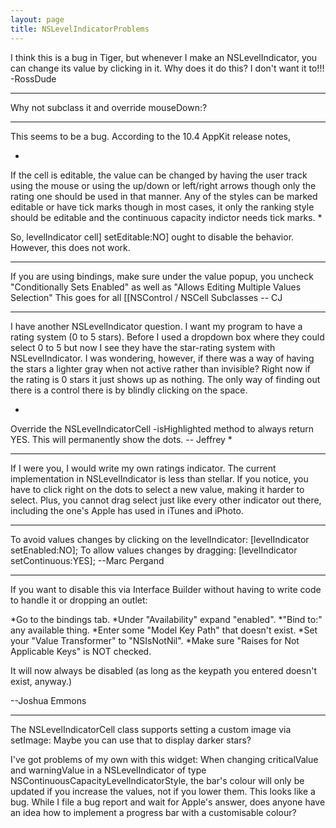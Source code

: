 ```yaml
---
layout: page
title: NSLevelIndicatorProblems
---
```


I think this is a bug in Tiger, but whenever I make an NSLevelIndicator, you can change its value by clicking in it.  Why does it do this?  I don't want it to!!! -RossDude

----

Why not subclass it and override     mouseDown:?

----

This seems to be a bug.  According to the 10.4 AppKit release notes,

*
If the cell is editable, the value can be changed by having the user track using the mouse or using the up/down or 
left/right arrows though only the rating one should be used in that manner. Any of the styles can be marked 
editable or have tick marks though in most cases, it only the ranking style should be editable and the continuous 
capacity indictor needs tick marks.
*

So,     levelIndicator cell] setEditable:NO] ought to disable the behavior.  However, this does not work.

----
If you are using bindings, make sure under the value popup, you uncheck "Conditionally Sets Enabled" as well as "Allows Editing Multiple Values Selection"
This goes for all [[NSControl / NSCell Subclasses
-- CJ

----
I have another NSLevelIndicator question.  I want my program to have a rating system (0 to 5 stars).  Before I used a dropdown box where they could select 0 to 5 but now I see they have the star-rating system with NSLevelIndicator.  I was wondering, however, if there was a way of having the stars a lighter gray when not active rather than invisible?  Right now if the rating is 0 stars it just shows up as nothing.  The only way of finding out there is a control there is by blindly clicking on the space.

*
Override the NSLevelIndicatorCell -isHighlighted method to always return YES. This will permanently show the dots.
-- Jeffrey
*

----
If I were you, I would write my own ratings indicator. The current implementation in NSLevelIndicator is less than stellar. If you notice, you have to click right on the dots to select a new value, making it harder to select. Plus, you cannot drag select just like every other indicator out there, including the one's Apple has used in iTunes and iPhoto.

----
To avoid values changes by clicking on the levelIndicator: [levelIndicator setEnabled:NO];
To allow values changes by dragging: [levelIndicator setContinuous:YES];
--Marc Pergand

----
If you want to disable this via Interface Builder without having to write code to handle it or dropping an outlet:
 
*Go to the bindings tab.
*Under "Availability" expand "enabled".
*"Bind to:" any available thing.
*Enter some "Model Key Path" that doesn't exist.
*Set your "Value Transformer" to "NSIsNotNil".
*Make sure "Raises for Not Applicable Keys" is NOT checked.

It will now always be disabled (as long as the keypath you entered doesn't exist, anyway.)

--Joshua Emmons

----
The NSLevelIndicatorCell class supports setting a custom image via setImage:
Maybe you can use that to display darker stars?

I've got problems of my own with this widget: When changing criticalValue and warningValue in a NSLevelIndicator of type NSContinuousCapacityLevelIndicatorStyle, the bar's colour will only be updated if you increase the values, not if you lower them. This looks like a bug. While I file a bug report and wait for Apple's answer, does anyone have an idea how to implement a progress bar with a customisable colour?

